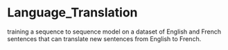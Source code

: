 # Language_Translation
training a sequence to sequence model on a dataset of English and French sentences that can translate new sentences from English to French.
